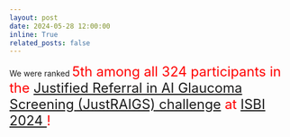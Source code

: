 ```yaml
---
layout: post
date: 2024-05-28 12:00:00
inline: True
related_posts: false
---
```

We were ranked <font size=5 color=RED> 5th </front> among all 324 participants in the <a href='https://justraigs.grand-challenge.org/'> Justified Referral in AI Glaucoma Screening (JustRAIGS) challenge</a> at <a href='https://biomedicalimaging.org/2024/'> ISBI 2024 </a>!
